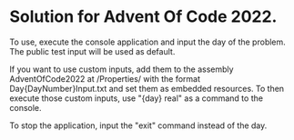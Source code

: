 # Solution for Advent Of Code 2022.

To use, execute the console application and input the day of the problem. The public test input will be used as default.

If you want to use custom inputs, add them to the assembly AdventOfCode2022 at /Properties/ with the format Day{DayNumber}Input.txt and set them as embedded resources.
To then execute those custom inputs, use "{day} real" as a command to the console.

To stop the application, input the "exit" command instead of the day.
